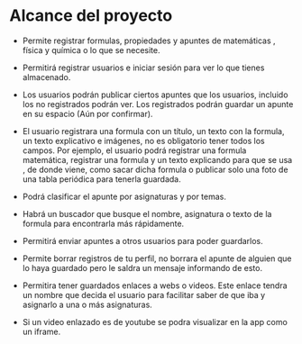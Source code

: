 # Alcance del proyecto

 - Permite registrar formulas, propiedades y apuntes de matemáticas , física y química o lo que se necesite.
 
 - Permitirá registrar usuarios e iniciar sesión para ver lo que tienes almacenado.
 
 - Los usuarios podrán publicar ciertos apuntes que los usuarios, incluido los no registrados podrán  ver. Los registrados podrán guardar un apunte en su espacio (Aún por confirmar).
 
 - El usuario registrara una formula con un título, un texto con la formula, un texto explicativo e imágenes, no es obligatorio tener todos los campos. Por ejemplo, el usuario podrá registrar una formula matemática, registrar una formula y un texto explicando para que se usa , de donde viene, como sacar dicha formula o publicar solo una foto de una tabla periódica para tenerla guardada.
 
 - Podrá clasificar el apunte por asignaturas y por temas. 
 
 - Habrá un buscador que busque el nombre, asignatura o texto de la formula para encontrarla más rápidamente.
 
 - Permitirá enviar apuntes a otros usuarios para poder guardarlos.
 
  - Permite borrar registros de tu perfil, no borrara el apunte de alguien que lo haya guardado pero le saldra un mensaje informando de esto.
  -  Permitira tener guardados enlaces a webs o videos. Este enlace tendra un nombre que decida el usuario para facilitar saber de que iba y asignarlo a una o más asignaturas.
  - Si un video enlazado es de youtube se podra visualizar en la app como un iframe.
 

